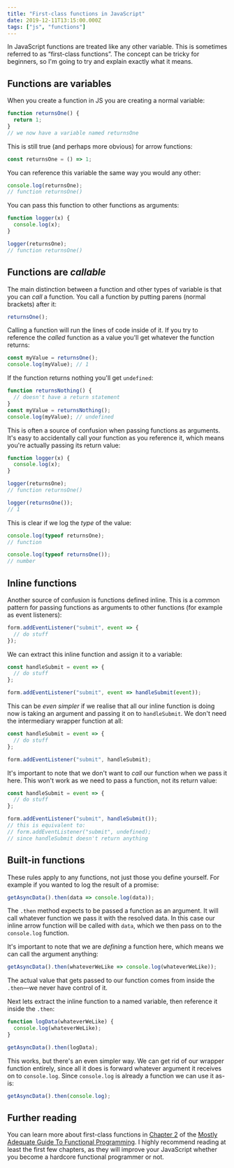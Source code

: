 ```yaml
---
title: "First-class functions in JavaScript"
date: 2019-12-11T13:15:00.000Z
tags: ["js", "functions"]
---
```


In JavaScript functions are treated like any other variable. This is sometimes referred to as “first-class functions”. The concept can be tricky for beginners, so I'm going to try and explain exactly what it means.

<!-- excerpt -->

## Functions are variables

When you create a function in JS you are creating a normal variable:

```js
function returnsOne() {
  return 1;
}
// we now have a variable named returnsOne
```

This is still true (and perhaps more obvious) for arrow functions:

```js
const returnsOne = () => 1;
```

You can reference this variable the same way you would any other:

```js
console.log(returnsOne);
// function returnsOne()
```

You can pass this function to other functions as arguments:

```js
function logger(x) {
  console.log(x);
}

logger(returnsOne);
// function returnsOne()
```

## Functions are _callable_

The main distinction between a function and other types of variable is that you can _call_ a function. You call a function by putting parens (normal brackets) after it:

```js
returnsOne();
```

Calling a function will run the lines of code inside of it. If you try to reference the _called_ function as a value you'll get whatever the function returns:

```js
const myValue = returnsOne();
console.log(myValue); // 1
```

If the function returns nothing you'll get `undefined`:

```js
function returnsNothing() {
  // doesn't have a return statement
}
const myValue = returnsNothing();
console.log(myValue); // undefined
```

This is often a source of confusion when passing functions as arguments. It's easy to accidentally call your function as you reference it, which means you're actually passing its return value:

```js
function logger(x) {
  console.log(x);
}

logger(returnsOne);
// function returnsOne()

logger(returnsOne());
// 1
```

This is clear if we log the _type_ of the value:

```js
console.log(typeof returnsOne);
// function

console.log(typeof returnsOne());
// number
```

## Inline functions

Another source of confusion is functions defined inline. This is a common pattern for passing functions as arguments to other functions (for example as event listeners):

```js
form.addEventListener("submit", event => {
  // do stuff
});
```

We can extract this inline function and assign it to a variable:

```js
const handleSubmit = event => {
  // do stuff
};

form.addEventListener("submit", event => handleSubmit(event));
```

This can be _even simpler_ if we realise that all our inline function is doing now is taking an argument and passing it on to `handleSubmit`. We don't need the intermediary wrapper function at all:

```js
const handleSubmit = event => {
  // do stuff
};

form.addEventListener("submit", handleSubmit);
```

It's important to note that we don't want to _call_ our function when we pass it here. This won't work as we need to pass a function, not its return value:

```js
const handleSubmit = event => {
  // do stuff
};

form.addEventListener("submit", handleSubmit());
// this is equivalent to:
// form.addEventListener("submit", undefined);
// since handleSubmit doesn't return anything
```

## Built-in functions

These rules apply to any functions, not just those you define yourself. For example if you wanted to log the result of a promise:

```js
getAsyncData().then(data => console.log(data));
```

The `.then` method expects to be passed a function as an argument. It will call whatever function we pass it with the resolved data. In this case our inline arrow function will be called with `data`, which we then pass on to the `console.log` function.

It's important to note that we are _defining_ a function here, which means we can call the argument anything:

```js
getAsyncData().then(whateverWeLike => console.log(whateverWeLike));
```

The actual value that gets passed to our function comes from inside the `.then`—we never have control of it.

Next lets extract the inline function to a named variable, then reference it inside the `.then`:

```js
function logData(whateverWeLike) {
  console.log(whateverWeLike);
}

getAsyncData().then(logData);
```

This works, but there's an even simpler way. We can get rid of our wrapper function entirely, since all it does is forward whatever argument it receives on to `console.log`. Since `console.log` is already a function we can use it as-is:

```js
getAsyncData().then(console.log);
```

## Further reading

You can learn more about first-class functions in [Chapter 2](https://mostly-adequate.gitbooks.io/mostly-adequate-guide/ch02.html) of the [Mostly Adequate Guide To Functional Programming](https://mostly-adequate.gitbooks.io/mostly-adequate-guide/). I highly recommend reading at least the first few chapters, as they will improve your JavaScript whether you become a hardcore functional programmer or not.
